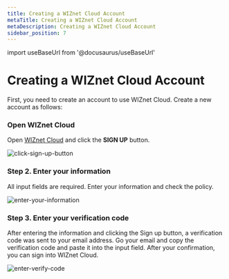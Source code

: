 ```yaml
---
title: Creating a WIZnet Cloud Account
metaTitle: Creating a WIZnet Cloud Account
metaDescription: Creating a WIZnet Cloud Account
sidebar_position: 7
---
```


import useBaseUrl from '@docusaurus/useBaseUrl'

# Creating a WIZnet Cloud Account

First, you need to create an account to use WIZnet Cloud. Create a new account as follows: <br />

### Open WIZnet Cloud

Open [WIZnet Cloud](https://development.dewfiou61jl13.amplifyapp.com/) and click the **SIGN UP** button.

<div>
    <img alt="click-sign-up-button" src={useBaseUrl('/img/quickstart/create-account/1.png')} />
</div>

### Step 2. Enter your information

All input fields are required. Enter your information and check the policy.

<div>
    <img alt="enter-your-information" src={useBaseUrl('/img/quickstart/create-account/2.png')} />
</div>

### Step 3. Enter your verification code

After entering the information and clicking the Sign up button, a verification code was sent to your email address. Go your email and copy the verification code and paste it into the input field.
After your confirmation, you can sign into WIZnet Cloud.

<div>
    <img alt="enter-verify-code" src={useBaseUrl('/img/quickstart/create-account/3.png')} />
</div>

